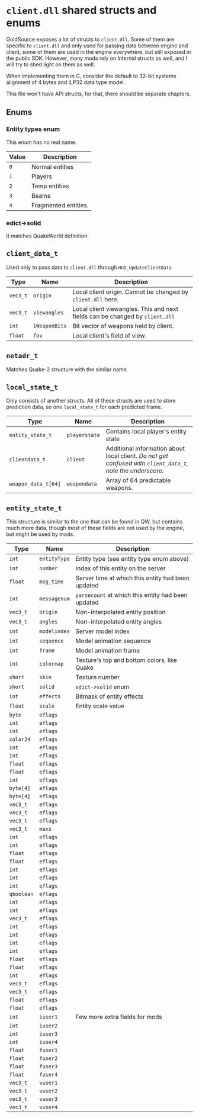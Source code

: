 # `client.dll` shared structs and enums

GoldSource exposes a lot of structs to `client.dll`. Some of them are specific to `client.dll` and only used for passing data between engine and client, some of them are used in the engine everywhere, but still exposed in the public SDK. However, many mods rely on internal structs as well, and I will try to shed light on them as well.

When implementing them in C, consider the default to 32-bit systems alignment of 4 bytes and ILP32 data type model.

This file won't have API structs, for that, there should be separate chapters.

## Enums

### Entity types enum

This enum has no real name.

| Value | Description     |
|-------|-----------------|
| `0`   | Normal entities |
| `1`   | Players         |
| `2`   | Temp entities   |
| `3`   | Beams           |
| `4`   | Fragmented entities. |

### edict->solid

It matches QuakeWorld definition.

## `client_data_t`

Used only to pass data to `client.dll` through `HUD_UpdateClientData`.

| Type     | Name          | Description                                                  |
|----------|---------------|--------------------------------------------------------------|
| `vec3_t` | `origin`      | Local client origin. Cannot be changed by `client.dll` here. |
| `vec3_t` | `viewangles`  | Local client viewangles. This and next fields can be changed by `client.dll` |
| `int`    | `iWeaponBits` | Bit vector of weapons held by client.                        |
| `float`  | `fov`         | Local client's field of view.                                |

## `netadr_t`

Matches Quake-2 structure with the similar name.

## `local_state_t`

Only consists of another structs. All of these structs are used to store prediction data, so one `local_state_t` for each predicted frame.

| Type                | Name          | Description                          |
|---------------------|---------------|--------------------------------------|
| `entity_state_t`    | `playerstate` | Contains local player's entity state |
| `clientdata_t`      | `client`      | Additional information about local client. _Do not get confused with `client_data_t`, note the underscore._ |
| `weapon_data_t[64]` | `weapondata`  | Array of 64 predictable weapons.     |

## `entity_state_t`

This structure is similar to the one that can be found in QW, but contains much more data, though most of these fields are not used by the engine, but might be used by mods.

| Type        | Name           | Description                                          |
|-------------|----------------|------------------------------------------------------|
| `int`       | `entityType`   | Entity type (see entity type enum above)             |
| `int`       | `number`       | Index of this entity on the server                   |
| `float`     | `msg_time`     | Server time at which this entity had been updated    |
| `int`       | `messagenum`   | `parsecount` at which this entity had been updated   |
| `vec3_t`    | `origin`       | Non-interpolated entity position                     |
| `vec3_t`    | `angles`       | Non-interpolated entity angles                       |
| `int`       | `modelindex`   | Server model index                                   |
| `int`       | `sequence`     | Model animation sequence                             |
| `int`       | `frame`        | Model animation frame                                |
| `int`       | `colormap`     | Texture's top and bottom colors, like Quake          |
| `short`     | `skin`         | Texture number                                       |
| `short`     | `solid`        | `edict->solid` enum                                  |
| `int`       | `effects`      | Bitmask of entity effects                            |
| `float`     | `scale`        | Entity scale value                                   |
| `byte`      | `eflags`       | |
| `int`       | `eflags`       | |
| `int`       | `eflags`       | |
| `color24`   | `eflags`       | |
| `int`       | `eflags`       | |
| `int`       | `eflags`       | |
| `float`     | `eflags`       | |
| `float`     | `eflags`       | |
| `int`       | `eflags`       | |
| `byte[4]`   | `eflags`       | |
| `byte[4]`   | `eflags`       | |
| `vec3_t`    | `eflags`       | |
| `vec3_t`    | `eflags`       | |
| `vec3_t`    | `eflags`       | |
| `vec3_t`    | `maxs`       | |
| `int`   | `eflags`       | |
| `int`   | `eflags`       | |
| `float`   | `eflags`       | |
| `float`   | `eflags`       | |
| `int`   | `eflags`       | |
| `int`   | `eflags`       | |
| `int`   | `eflags`       | |
| `qboolean` | `eflags`       | |
| `int`   | `eflags`       | |
| `int`   | `eflags`       | |
| `vec3_t`   | `eflags`       | |
| `int`   | `eflags`       | |
| `int`   | `eflags`       | |
| `int`   | `eflags`       | |
| `int`   | `eflags`       | |
| `float`    | `eflags`       | |
| `float`    | `eflags`       | |
| `int`   | `eflags`       | |
| `vec3_t`   | `eflags`       | |
| `vec3_t`   | `eflags`       | |
| `float`    | `eflags`       | |
| `float`    | `eflags`       | |
| `int`   | `iuser1`       | Few more extra fields for mods |
| `int`   | `iuser2`       | |
| `int`   | `iuser3`       | |
| `int`   | `iuser4`       | |
| `float`   | `fuser1`       | |
| `float`   | `fuser2`       | |
| `float`   | `fuser3`       | |
| `float`   | `fuser4`       | |
| `vec3_t`   | `vuser1`       | |
| `vec3_t`   | `vuser2`       | |
| `vec3_t`   | `vuser3`       | |
| `vec3_t`   | `vuser4`       | |
